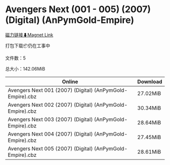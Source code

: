 # Avengers Next (001 - 005) (2007) (Digital) (AnPymGold-Empire)

[磁力链接⬇Magnet Link](magnet:?xt=urn:btih:5f9b74f1256fa153a420fdb355ec2c07c919a670&dn=Avengers%20Next%20%28001%20-%20005%29%20%282007%29%20%28Digital%29%20%28AnPymGold-Empire%29)

打包下载📦仍在工事中

文件数：5

总大小：142.06MiB

Online | Download
--- | ---
Avengers Next 001 (2007) (Digital) (AnPymGold-Empire).cbz | 27.02MiB
Avengers Next 002 (2007) (Digital) (AnPymGold-Empire).cbz | 30.34MiB
Avengers Next 003 (2007) (Digital) (AnPymGold-Empire).cbz | 28.64MiB
Avengers Next 004 (2007) (Digital) (AnPymGold-Empire).cbz | 27.45MiB
Avengers Next 005 (2007) (Digital) (AnPymGold-Empire).cbz | 28.61MiB